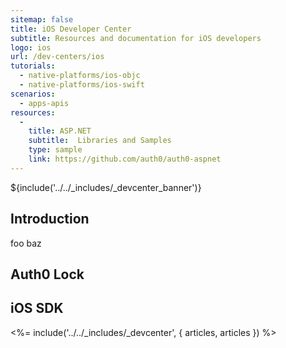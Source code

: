 ```yaml
---
sitemap: false
title: iOS Developer Center
subtitle: Resources and documentation for iOS developers
logo: ios
url: /dev-centers/ios
tutorials:
  - native-platforms/ios-objc
  - native-platforms/ios-swift
scenarios:
  - apps-apis
resources:
  -
    title: ASP.NET
    subtitle:  Libraries and Samples
    type: sample
    link: https://github.com/auth0/auth0-aspnet
---
```


${include('../../_includes/_devcenter_banner')}

## Introduction
foo baz

## Auth0 Lock


## iOS SDK

<%= include('../../_includes/_devcenter', { articles, articles }) %>
